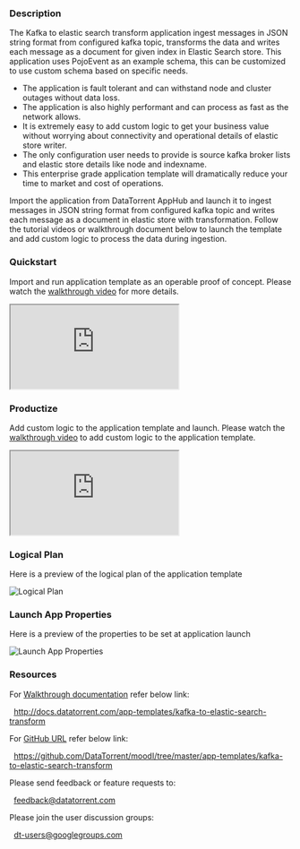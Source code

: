 ### Description
The Kafka to elastic search transform application ingest messages in JSON string format from configured kafka topic, transforms the data and writes each message as a document for given index in Elastic Search store. This application uses PojoEvent as an example schema, this can be customized to use custom schema based on specific needs.

- The application is fault tolerant and can withstand node and cluster outages without data loss.
- The application is also highly performant and can process as fast as the network allows.
- It is extremely easy to add custom logic to get your business value without worrying about connectivity and operational details of elastic store writer.
- The only configuration user needs to provide is source kafka broker lists and elastic store details like node and indexname.
- This enterprise grade application template will dramatically reduce your time to market and cost of operations.

Import the application from DataTorrent AppHub and launch it to ingest messages in JSON string format from configured kafka topic and writes each message as a document in elastic store with transformation. Follow the tutorial videos or walkthrough document below to launch the template and add custom logic to process the data during ingestion.

### Quickstart
Import and run application template as an operable proof of concept. Please watch the [walkthrough video](https://www.youtube.com/watch?v=) for more details.

<iframe src="https://www.youtube.com/embed" allowfullscreen="allowfullscreen" class="video" id="basicVideo" ga-track="basicVideo"></iframe>

### Productize
Add custom logic to the application template and launch. Please watch the [walkthrough video](https://www.youtube.com/watch) to add custom logic to the application template.

<iframe src="https://www.youtube.com/embed/" allowfullscreen="allowfullscreen" class="video" id="advancedVideo" ga-track="advancedVideo"></iframe>

### Logical Plan

Here is a preview of the logical plan of the application template

![Logical Plan](https://www.datatorrent.com/wp-content/uploads/2016/12/)

### Launch App Properties

Here is a preview of the properties to be set at application launch

![Launch App Properties](https://www.datatorrent.com/wp-content/uploads/2016/12/)

### Resources

For [Walkthrough documentation](http://docs.datatorrent.com/app-templates/kafka-to-elastic-search-transform) refer below link:

&nbsp; <a href="http://docs.datatorrent.com/app-templates/kafka-to-elastic-search-transform"  class="docs" id="docs" ga-track="docs" target="_blank">http://docs.datatorrent.com/app-templates/kafka-to-elastic-search-transform</a>

For [GitHub URL](http://docs.datatorrent.com/app-templates/kafka-to-elastic-search-transform) refer below link:

&nbsp; <a href="https://github.com/DataTorrent/moodI/tree/master/app-templates/kafka-to--transform"  class="github" id="github" ga-track="github" target="_blank">https://github.com/DataTorrent/moodI/tree/master/app-templates/kafka-to-elastic-search-transform</a>

Please send feedback or feature requests to:

&nbsp; <a href="mailto:feedback@datatorrent.com"  class="feedback" id="feedback" ga-track="feedback">feedback@datatorrent.com</a>

Please join the user discussion groups:

&nbsp; <a href="mailto:dt-users@googlegroups.com"  class="maillist" id="maillist" ga-track="maillist">dt-users@googlegroups.com</a>
